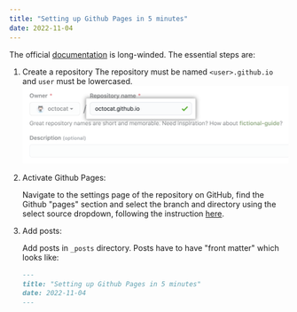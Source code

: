 ```yaml
---
title: "Setting up Github Pages in 5 minutes"
date: 2022-11-04
---
```


The official [documentation](https://docs.github.com/en/pages/getting-started-with-github-pages/creating-a-github-pages-site)
is long-winded. The essential steps are:

1. Create a repository 
The repository must be named `<user>.github.io` and `user` must be lowercased.
![example](/assets/create-repository-name-pages.png)

2. Activate Github Pages: 

    Navigate to the settings page of the repository on GitHub, find the Github "pages" section and 
    select the branch and directory using the select source dropdown, following the instruction [here](
https://docs.github.com/en/pages/getting-started-with-github-pages/configuring-a-publishing-source-for-your-github-pages-site#publishing-from-a-branch).

3. Add posts:

   Add posts in `_posts` directory. Posts have to have "front matter" which looks like:
    ```markdown
    ---
    title: "Setting up Github Pages in 5 minutes"
    date: 2022-11-04
    ---
    ```

